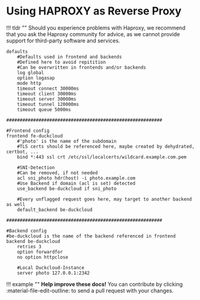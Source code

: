 # Using HAPROXY as Reverse Proxy

!!! tldr ""
    Should you experience problems with Haproxy, we recommend that you ask the Haproxy community for advice, as we cannot provide support for third-party software and services.

```bigquery
defaults
    #Defaults used in frontend and backends
    #Defined here to avoid repitition
    #Can be overwritten in frontends and/or backends
    log global
    option logasap
    mode http
    timeout connect 30000ms
    timeout client 30000ms
    timeout server 30000ms
    timeout tunnel 120000ms
    timeout queue 5000ms

##########################################################

#Frontend config
frontend fe-duckcloud
    #'photo' is the name of the subdomain
    #TLS certs should be referenced here, maybe created by dehydrated, certbot, ...
    bind *:443 ssl crt /etc/ssl/localcerts/wildcard.example.com.pem

    #SNI-Detection
    #Can be removed, if not needed
    acl sni_photo hdr(host) -i photo.example.com
    #Use Backend if domain (acl is set) detected
    use_backend be-duckcloud if sni_photo

    #Every unflagged request goes here, may target to another backend as well
    default_backend be-duckcloud

##########################################################

#Backend config
#be-duckcloud is the name of the backend referenced in frontend
backend be-duckcloud
    retries 3
    option forwardfor
    no option httpclose
    
    #Local Duckcloud-Instance
    server photo 127.0.0.1:2342
```

!!! example ""
    **Help improve these docs!** You can contribute by clicking :material-file-edit-outline: to send a pull request with your changes.
